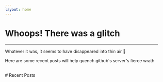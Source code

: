 ```yaml
---
layout: home
---
```


# Whoops! There was a glitch
---

Whatever it was, it seems to have disappeared into thin air 🥺

Here are some recent posts will help quench github's server's fierce wrath

<br>
# Recent Posts
